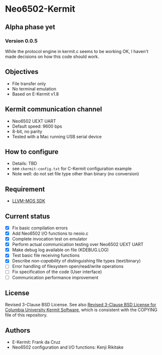 # Neo6502-Kermit

## Alpha phase yet

### Version 0.0.5

While the protocol engine in kermit.c seems to be working OK,
I haven't made decisions on how this code should work.

## Objectives

* File transfer only
* No terminal emulation
* Based on E-Kermit v1.8

## Kermit communication channel

* Neo6502 UEXT UART
* Default speed: 9600 bps
* 8-bit, no parity
* Tested with a Mac running USB serial device

## How to configure

* Details: TBD
* see `ckermit-config.txt` for C-Kermit configuration example
* Note well: do not set file type other than binary (no conversion)

## Requirement

* [LLVM-MOS SDK](https://github.com/llvm-mos/llvm-mos-sdk/)

## Current status

* [x] Fix basic compilation errors
* [x] Add Neo6502 I/O functions to neoio.c
* [x] Complete invocation test on emulator
* [x] Perform actual communication testing over Neo6502 UEXT UART
* [x] Make debug log available on file (KDEBUG.LOG)
* [x] Test basic file receiving functions
* [x] Describe *non-capability* of distinguishing file types (text/binary)
* [ ] Error handling of filesystem open/read/write operations
* [ ] Fix specification of the code (User interface)
* [ ] Communication performance improvement

## License

Revised 3-Clause BSD License. See also [Revised 3-Clause BSD License for Columbia University Kermit Software](https://kermitproject.org/cu-bsd-license.html), which is consistent with the COPYING file of this repository.
## Authors

* E-Kermit: Frank da Cruz
* Neo6502 configuration and I/O functions: Kenji Rikitake
